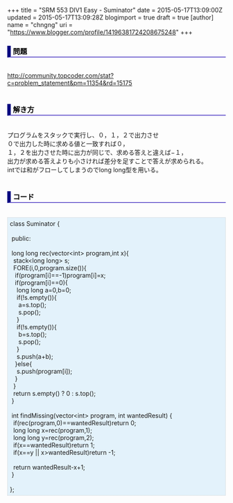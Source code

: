 +++
title = "SRM 553 DIV1 Easy - Suminator"
date = 2015-05-17T13:09:00Z
updated = 2015-05-17T13:09:28Z
blogimport = true
draft = true
[author]
	name = "chngng"
	uri = "https://www.blogger.com/profile/14196381724208675248"
+++

<div dir="ltr" style="text-align: left;" trbidi="on"><h3 style="border-bottom: 2px solid slateblue; border-left: 8px solid navy; color: black; padding: 0px 0px 1px 5px;">問題 <br /></h3><br /><a href="http://community.topcoder.com/stat?c=problem_statement&amp;pm=11354&amp;rd=15175" target="_blank">http://community.topcoder.com/stat?c=problem_statement&amp;pm=11354&amp;rd=15175</a><br /><br /><h3 style="border-bottom: 2px solid slateblue; border-left: 8px solid navy; color: black; padding: 0px 0px 1px 5px;">解き方 </h3><br />プログラムをスタックで実行し、０，１，２で出力させ<br />０で出力した時に求める値と一致すれば０，<br />１，２を出力させた時に出力が同じで、求める答えと違えば−１，<br />出力が求める答えよりも小さければ差分を足すことで答えが求められる。<br />intでは和がフローしてしまうのでlong long型を用いる。<br /><br /><h3 style="border-bottom: 2px solid slateblue; border-left: 8px solid navy; color: black; padding: 0px 0px 1px 5px;">コード </h3><br /><div style="background-color: #e3f2fb; border: 1px dotted #CCCCCC; padding: 5px;">class Suminator {<br /><br /><span class="Apple-tab-span" style="white-space: pre;"> </span>public:<br /><br /><span class="Apple-tab-span" style="white-space: pre;"> </span>long long rec(vector&lt;int&gt; program,int x){<br /><span class="Apple-tab-span" style="white-space: pre;">  </span>stack&lt;long long&gt; s;<br /><span class="Apple-tab-span" style="white-space: pre;">  </span>FORE(i,0,program.size()){<br /><span class="Apple-tab-span" style="white-space: pre;">   </span>if(program[i]==-1)program[i]=x;<br /><span class="Apple-tab-span" style="white-space: pre;">   </span>if(program[i]==0){<br /><span class="Apple-tab-span" style="white-space: pre;">    </span>long long a=0,b=0;<br /><span class="Apple-tab-span" style="white-space: pre;">    </span>if(!s.empty()){<br /><span class="Apple-tab-span" style="white-space: pre;">     </span>a=s.top();<br /><span class="Apple-tab-span" style="white-space: pre;">     </span>s.pop();<br /><span class="Apple-tab-span" style="white-space: pre;">    </span>}<br /><span class="Apple-tab-span" style="white-space: pre;">    </span>if(!s.empty()){<br /><span class="Apple-tab-span" style="white-space: pre;">     </span>b=s.top();<br /><span class="Apple-tab-span" style="white-space: pre;">     </span>s.pop();<br /><span class="Apple-tab-span" style="white-space: pre;">    </span>}<br /><span class="Apple-tab-span" style="white-space: pre;">    </span>s.push(a+b);<br /><span class="Apple-tab-span" style="white-space: pre;">   </span>}else{<br /><span class="Apple-tab-span" style="white-space: pre;">    </span>s.push(program[i]);<br /><span class="Apple-tab-span" style="white-space: pre;">   </span>}<br /><span class="Apple-tab-span" style="white-space: pre;">  </span>}<br /><span class="Apple-tab-span" style="white-space: pre;">  </span>return s.empty() ? 0 : s.top();<br /><span class="Apple-tab-span" style="white-space: pre;"> </span>}<br /><br /><span class="Apple-tab-span" style="white-space: pre;"> </span>int findMissing(vector&lt;int&gt; program, int wantedResult) {<br /><span class="Apple-tab-span" style="white-space: pre;">  </span>if(rec(program,0)==wantedResult)return 0;<br /><span class="Apple-tab-span" style="white-space: pre;">  </span>long long x=rec(program,1);<br /><span class="Apple-tab-span" style="white-space: pre;">  </span>long long y=rec(program,2);<br /><span class="Apple-tab-span" style="white-space: pre;">  </span>if(x==wantedResult)return 1;<br /><span class="Apple-tab-span" style="white-space: pre;">  </span>if(x==y || x&gt;wantedResult)return -1;<br /><br /><span class="Apple-tab-span" style="white-space: pre;">  </span>return wantedResult-x+1;<br /><span class="Apple-tab-span" style="white-space: pre;"> </span>}<br /><br />};</div></div>
